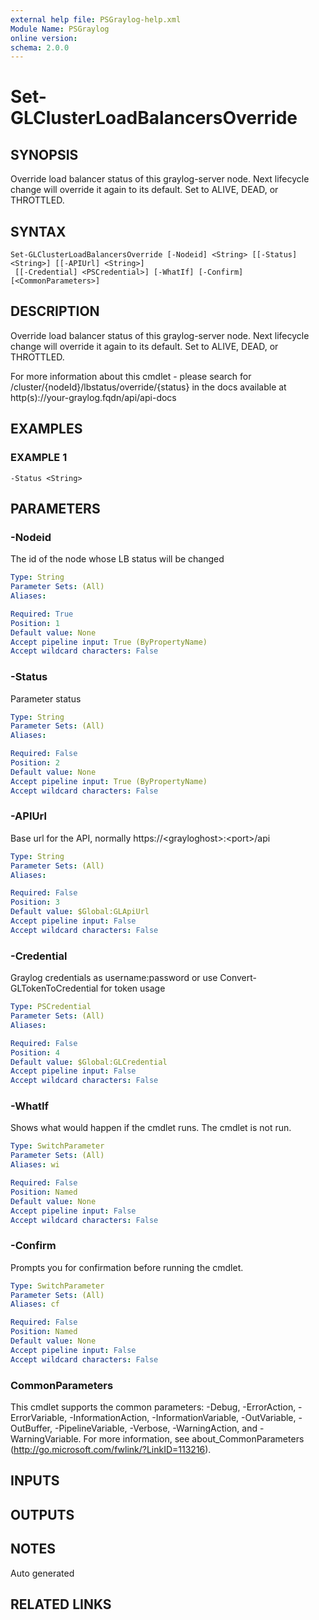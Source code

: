 ```yaml
---
external help file: PSGraylog-help.xml
Module Name: PSGraylog
online version:
schema: 2.0.0
---
```


# Set-GLClusterLoadBalancersOverride

## SYNOPSIS
Override load balancer status of this graylog-server node.
Next lifecycle change will override it again to its default.
Set to ALIVE, DEAD, or THROTTLED.

## SYNTAX

```
Set-GLClusterLoadBalancersOverride [-Nodeid] <String> [[-Status] <String>] [[-APIUrl] <String>]
 [[-Credential] <PSCredential>] [-WhatIf] [-Confirm] [<CommonParameters>]
```

## DESCRIPTION
Override load balancer status of this graylog-server node.
Next lifecycle change will override it again to its default.
Set to ALIVE, DEAD, or THROTTLED.


For more information about this cmdlet - please search for /cluster/{nodeId}/lbstatus/override/{status} in the docs available at http(s)://your-graylog.fqdn/api/api-docs

## EXAMPLES

### EXAMPLE 1
```
-Status <String>
```

## PARAMETERS

### -Nodeid
The id of the node whose LB status will be changed

```yaml
Type: String
Parameter Sets: (All)
Aliases:

Required: True
Position: 1
Default value: None
Accept pipeline input: True (ByPropertyName)
Accept wildcard characters: False
```

### -Status
Parameter status

```yaml
Type: String
Parameter Sets: (All)
Aliases:

Required: False
Position: 2
Default value: None
Accept pipeline input: True (ByPropertyName)
Accept wildcard characters: False
```

### -APIUrl
Base url for the API, normally https://\<grayloghost\>:\<port\>/api

```yaml
Type: String
Parameter Sets: (All)
Aliases:

Required: False
Position: 3
Default value: $Global:GLApiUrl
Accept pipeline input: False
Accept wildcard characters: False
```

### -Credential
Graylog credentials as username:password or use Convert-GLTokenToCredential for token usage

```yaml
Type: PSCredential
Parameter Sets: (All)
Aliases:

Required: False
Position: 4
Default value: $Global:GLCredential
Accept pipeline input: False
Accept wildcard characters: False
```

### -WhatIf
Shows what would happen if the cmdlet runs.
The cmdlet is not run.

```yaml
Type: SwitchParameter
Parameter Sets: (All)
Aliases: wi

Required: False
Position: Named
Default value: None
Accept pipeline input: False
Accept wildcard characters: False
```

### -Confirm
Prompts you for confirmation before running the cmdlet.

```yaml
Type: SwitchParameter
Parameter Sets: (All)
Aliases: cf

Required: False
Position: Named
Default value: None
Accept pipeline input: False
Accept wildcard characters: False
```

### CommonParameters
This cmdlet supports the common parameters: -Debug, -ErrorAction, -ErrorVariable, -InformationAction, -InformationVariable, -OutVariable, -OutBuffer, -PipelineVariable, -Verbose, -WarningAction, and -WarningVariable. For more information, see about_CommonParameters (http://go.microsoft.com/fwlink/?LinkID=113216).

## INPUTS

## OUTPUTS

## NOTES
Auto generated

## RELATED LINKS
